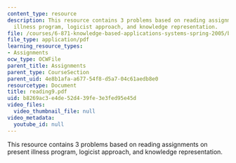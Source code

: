 ```yaml
---
content_type: resource
description: This resource contains 3 problems based on reading assignments on present
  illness program, logicist approach, and knowledge representation.
file: /courses/6-871-knowledge-based-applications-systems-spring-2005/b8269ac3e4de52d439fe3e3fed95e45d_reading9.pdf
file_type: application/pdf
learning_resource_types:
- Assignments
ocw_type: OCWFile
parent_title: Assignments
parent_type: CourseSection
parent_uid: 4e8b1afa-a677-54f8-d5a7-04c61aedb8e0
resourcetype: Document
title: reading9.pdf
uid: b8269ac3-e4de-52d4-39fe-3e3fed95e45d
video_files:
  video_thumbnail_file: null
video_metadata:
  youtube_id: null
---
```

This resource contains 3 problems based on reading assignments on present illness program, logicist approach, and knowledge representation.

